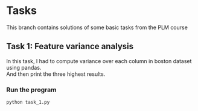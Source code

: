 # Tasks

This branch contains solutions of some basic tasks from the PLM course

## Task 1: Feature variance analysis

In this task, I had to compute variance over each column in boston dataset using pandas.  
And then print the three highest results.

### Run the program

```bash
python task_1.py
```
